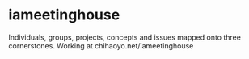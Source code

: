 # iameetinghouse
Individuals, groups, projects, concepts and issues mapped onto three cornerstones.
Working at chihaoyo.net/iameetinghouse
